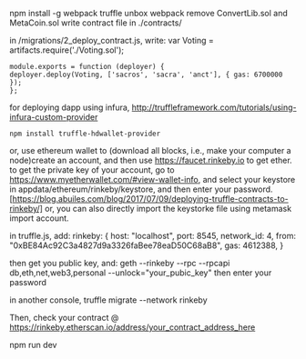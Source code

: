 npm install -g webpack
truffle unbox webpack
remove ConvertLib.sol and MetaCoin.sol
write contract file in ./contracts/

in /migrations/2_deploy_contract.js, write:
    var Voting = artifacts.require('./Voting.sol');

    module.exports = function (deployer) {
    deployer.deploy(Voting, ['sacros', 'sacra', 'anct'], { gas: 6700000 });
    };


for deploying dapp using infura, 
    http://truffleframework.com/tutorials/using-infura-custom-provider

    npm install truffle-hdwallet-provider

or, use ethereum wallet to (download all blocks, i.e., make your computer a node)create an account, and then use https://faucet.rinkeby.io to get ether.
to get the private key of your account, go to https://www.myetherwallet.com/#view-wallet-info, and select your keystore in appdata/ethereum/rinkeby/keystore, and then enter your password.
[https://blog.abuiles.com/blog/2017/07/09/deploying-truffle-contracts-to-rinkeby/]
or, you can also directly import the keystorke file using metamask import account.

in truffle.js, add:
rinkeby: {
      host: "localhost",
      port: 8545,
      network_id: 4,
      from: "0xBE84Ac92C3a4827d9a3326faBee78eaD50C68aB8",
      gas: 4612388,
}

then get you public key, and:
geth --rinkeby --rpc --rpcapi db,eth,net,web3,personal --unlock="your_pubic_key"
then enter your password

in another console, 
truffle migrate --network rinkeby

Then, check your contract @ https://rinkeby.etherscan.io/address/your_contract_address_here

npm run dev
